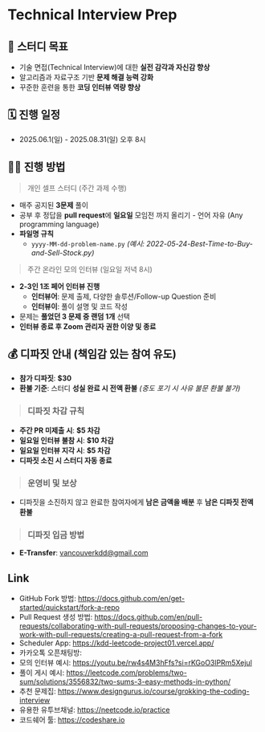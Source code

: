 # Technical Interview Prep

## 📝 스터디 목표

- 기술 면접(Technical Interview)에 대한 **실전 감각과 자신감 향상**
- 알고리즘과 자료구조 기반 **문제 해결 능력 강화**
- 꾸준한 훈련을 통한 **코딩 인터뷰 역량 향상**

## 🗓️ 진행 일정

- 2025.06.1(일) - 2025.08.31(일) 오후 8시

##  👨‍💻 진행 방법

> 개인 셀프 스터디 (주간 과제 수행)

- 매주 공지된 **3문제** 풀이
- 공부 후 정답을 **pull request**에 **일요일** 모임전 까지 올리기 - 언어 자유 (Any programming language)
- **파일명 규칙**
  - `yyyy-MM-dd-problem-name.py`
    *(예시: 2022-05-24-Best-Time-to-Buy-and-Sell-Stock.py)*

> 주간 온라인 모의 인터뷰 (일요일 저녁 8시)

- **2-3인 1조 페어 인터뷰 진행**
  - **인터뷰어**: 문제 출제, 다양한 솔루션/Follow-up Question 준비
  - **인터뷰이**: 풀이 설명 및 코드 작성
- 문제는 **풀었던 3 문제 중 랜덤 1개** 선택
- **인터뷰 종료 후 Zoom 관리자 권한 이양 및 종료**

## 💰 디파짓 안내 (책임감 있는 참여 유도)

- **참가 디파짓**: **$30**
- **환불 기준**: 스터디 **성실 완료 시 전액 환불** 
    *(중도 포기 시 사유 불문 환불 불가)*
> ### **디파짓 차감 규칙**

- **주간 PR 미제출 시**: **$5 차감**
- **일요일 인터뷰 불참 시**: **$10 차감**
- **일요일 인터뷰 지각 시**: **$5 차감**
- **디파짓 소진 시 스터디 자동 종료**

> ### **운영비 및 보상**
- 디파짓을 소진하지 않고 완료한 참여자에게 **남은 금액을 배분** 후
    **남은 디파짓 전액 환불**

>### **디파짓 입금 방법**
- **E-Transfer**: [vancouverkdd@gmail.com](mailto:vancouverkdd@gmail.com)

## Link
- GitHub Fork 방법: https://docs.github.com/en/get-started/quickstart/fork-a-repo  
- Pull Request 생성 방법: https://docs.github.com/en/pull-requests/collaborating-with-pull-requests/proposing-changes-to-your-work-with-pull-requests/creating-a-pull-request-from-a-fork
- Scheduler App: https://kdd-leetcode-project01.vercel.app/
- 카카오톡 오픈채팅방: 
- 모의 인터뷰 예시: https://youtu.be/rw4s4M3hFfs?si=rKGoO3lPRm5Xejul  
- 풀이 게시 예시: https://leetcode.com/problems/two-sum/solutions/3556832/two-sums-3-easy-methods-in-python/
- 추천 문제집: https://www.designgurus.io/course/grokking-the-coding-interview
- 유용한 유투브채널: https://neetcode.io/practice
- 코드쉐어 툴: https://codeshare.io
